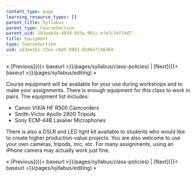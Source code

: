 ```yaml
---
content_type: page
learning_resource_types: []
parent_title: Syllabus
parent_type: CourseSection
parent_uid: 203eeb3a-4839-933a-901c-efa7c34f24d7
title: Equipment
type: CourseSection
uid: ad3ae351-22ea-cbd5-88b3-8186e7c06469
---
```


« [Previous]({{< baseurl >}}/pages/syllabus/class-policies) | [Next]({{< baseurl >}}/pages/syllabus/editing) »

Course equipment will be available for your use during workshops and to make your assignments. There is enough equipment for this class to work in pairs. The equipment list includes:

*   Canon VIXIA HF R500 Camcorders
*   Smith-Victor Apollo 2800 Tripods
*   Sony ECM-44B Lavalier Microphones

There is also a DSLR and LED light kit available to students who would like to create higher production-value projects. You are also welcome to use your own cameras, tripods, mic, etc. For many assignments, using an iPhone camera may actually work just fine.

« [Previous]({{< baseurl >}}/pages/syllabus/class-policies) | [Next]({{< baseurl >}}/pages/syllabus/editing) »